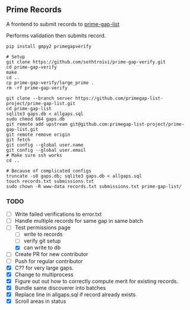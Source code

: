 ## Prime Records

A frontend to submit records to [prime-gap-list](https://github.com/primegap-list-project/prime-gap-list)

Performs validation then submits record.

```shell
pip install gmpy2 primegapverify

# Setup
git clone https://github.com/sethtroisi/prime-gap-verify.git
cd prime-gap-verify
make
cd ..
cp prime-gap-verify/large_prime .
rm -rf prime-gap-verify

git clone --branch server https://github.com/primegap-list-project/prime-gap-list.git
cd prime-gap-list
sqlite3 gaps.db < allgaps.sql
sudo chmod 664 gaps.db
git remote add upstream git@github.com:primegap-list-project/prime-gap-list.git
git remote remove origin
git fetch
git config --global user.name
git config --global user.email
# Make sure ssh works
cd ..

# Because of complicated configs
truncate -s0 gaps.db; sqlite3 gaps.db < allgaps.sql
touch records.txt submissions.txt
sudo chown -R www-data records.txt submissions.txt prime-gap-list/
```

### TODO

* [ ] Write failed verifications to error.txt
* [ ] Handle multiple records for same gap in same batch
* [ ] Test permissions page
  * [ ] write to records
  * [ ] verify git setup
  * [x] can write to db
* [ ] Create PR for new contributor
* [ ] Push for regular contributor
* [x] C?? for very large gaps.
* [x] Change to multiprocess
* [x] Figure out out how to correctly compute merit for existing records.
* [x] Bundle same discoverer into batches
* [x] Replace line in allgaps.sql if record already exists
* [x] Scroll areas in status

